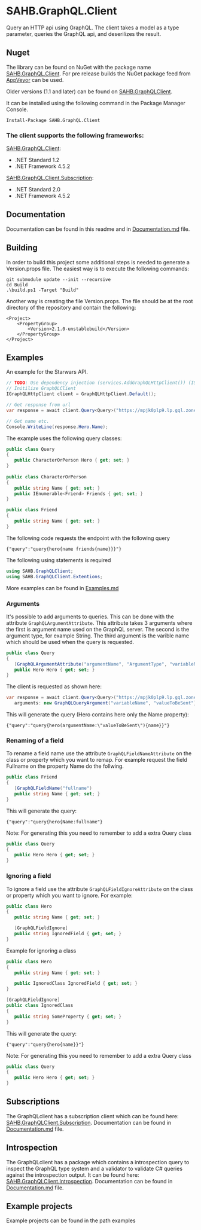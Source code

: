 # SAHB.GraphQL.Client
Query an HTTP api using GraphQL. The client takes a model as a type parameter, queries the GraphQL api, and deserilizes the result.

## Nuget
The library can be found on NuGet with the package name [SAHB.GraphQL.Client](https://www.nuget.org/packages/SAHB.GraphQL.Client/).
For pre release builds the NuGet package feed from [AppVeyor](https://ci.appveyor.com/nuget/sahb-graphqlclient-jry5sxi8qeq7) can be used.

Older versions (1.1 and later) can be found on [SAHB.GraphQLClient](https://www.nuget.org/packages/SAHB.GraphQLClient/).

It can be installed using the following command in the Package Manager Console.

```
Install-Package SAHB.GraphQL.Client
```

### The client supports the following frameworks:

[SAHB.GraphQL.Client](https://www.nuget.org/packages/SAHB.GraphQL.Client/):
- .NET Standard 1.2
- .NET Framework 4.5.2

[SAHB.GraphQL.Client.Subscription](https://www.nuget.org/packages/SAHB.GraphQL.Client.Subscription/):
- .NET Standard 2.0
- .NET Framework 4.5.2

## Documentation
Documentation can be found in this readme and in [Documentation.md](Documentation.md) file.

## Building
In order to build this project some additional steps is needed to generate a Version.props file. The easiest way is to execute the following commands:
```
git submodule update --init --recursive
cd Build
.\build.ps1 -Target "Build"
```

Another way is creating the file Version.props. The file should be at the root directory of the repository and contain the following:
```
<Project>
	<PropertyGroup>
		<Version>2.1.0-unstablebuild</Version>
	</PropertyGroup>
</Project>
```

## Examples
An example for the Starwars API.

```csharp
// TODO: Use dependency injection (services.AddGraphQLHttpClient()) (IServiceCollection)
// Initilize GraphQLClient
IGraphQLHttpClient client = GraphQLHttpClient.Default();

// Get response from url
var response = await client.Query<Query>("https://mpjk0plp9.lp.gql.zone/graphql");

// Get name etc.
Console.WriteLine(response.Hero.Name);
```

The example uses the following query classes:
```csharp
public class Query
{
   public CharacterOrPerson Hero { get; set; }
}
        
public class CharacterOrPerson
{
   public string Name { get; set; }
   public IEnumerable<Friend> Friends { get; set; }
}

public class Friend
{
   public string Name { get; set; }
}
```

The following code requests the endpoint with the following query
```
{"query":"query{hero{name friends{name}}}"} 
```

The following using statements is required
```csharp
using SAHB.GraphQLClient;
using SAHB.GraphQLClient.Extentions;
```

More examples can be found in [Examples.md](Examples.md)

### Arguments
It's possible to add arguments to queries. This can be done with the attribute ```GraphQLArgumentAttribute```. This attribute takes 3 arguments where the first is argument name used on the GraphQL server. The second is the argument type, for example String. The third argument is the varible name which should be used when the query is requested.

```csharp
public class Query
{
   [GraphQLArgumentAttribute("argumentName", "ArgumentType", "variableName")]
   public Hero Hero { get; set; }
}
```

The client is requested as shown here:
```csharp
var response = await client.Query<Query>("https://mpjk0plp9.lp.gql.zone/graphql", 
   arguments: new GraphQLQueryArgument("variableName", "valueToBeSent"});
```

This will generate the query (Hero contains here only the Name property):
```
{"query":"query{hero(argumentName:\"valueToBeSent\"){name}}"}
```

### Renaming of a field
To rename a field name use the attribute ```GraphQLFieldNameAttribute``` on the class or property which you want to remap. For example request the field Fullname on the property Name do the follwing.
```csharp
public class Friend
{
   [GraphQLFieldName("fullname")
   public string Name { get; set; }
}
```

This will generate the query:
```
{"query":"query{hero{Name:fullname"}
```

Note: For generating this you need to remember to add a extra Query class
```csharp
public class Query
{
   public Hero Hero { get; set; }
}
```

### Ignoring a field
To ignore a field use the attribute ```GraphQLFieldIgnoreAttribute``` on the class or property which you want to ignore. For example:
```csharp
public class Hero
{
   public string Name { get; set; }

   [GraphQLFieldIgnore]
   public string IgnoredField { get; set; }
}
```

Example for ignoring a class
```csharp
public class Hero
{
   public string Name { get; set; }

   public IgnoredClass IgnoredField { get; set; }
}

[GraphQLFieldIgnore]
public class IgnoredClass
{
   public string SomeProperty { get; set; }
}
```

This will generate the query:
```
{"query":"query{hero{name}}"}
```

Note: For generating this you need to remember to add a extra Query class
```csharp
public class Query
{
   public Hero Hero { get; set; }
}
```

## Subscriptions
The GraphQLclient has a subscription client which can be found here: [SAHB.GraphQLClient.Subscription](https://www.nuget.org/packages/SAHB.GraphQL.Client.Subscription/).
Documentation can be found in [Documentation.md](Documentation.md) file.

## Introspection
The GraphQLclient has a package which contains a introspection query to inspect the GraphQL type system and a validator to validate C# queries against the introspection output. It can be found here: [SAHB.GraphQLClient.Introspection](https://www.nuget.org/packages/SAHB.GraphQL.Client.Introspection/).
Documentation can be found in [Documentation.md](Documentation.md) file.

## Example projects
Example projects can be found in the path examples
